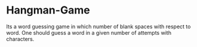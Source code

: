 # Hangman-Game
Its a word guessing game in which number of blank spaces with respect to word. One should guess a word in a given number of attempts with characters.
